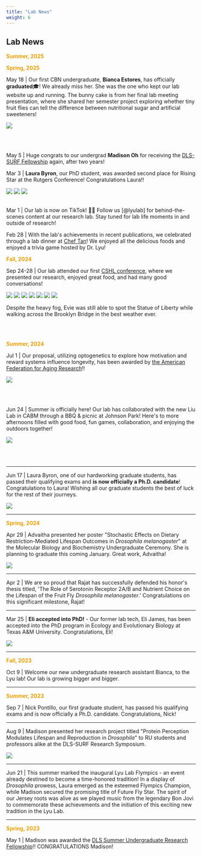 ```yaml
---
title: "Lab News"
weight: 6
---
```


## Lab News

<span style="color: #e59f05;">**Summer, 2025**</span>

<span style="color: #e59f05;">**Spring, 2025**</span>

May 18 | Our first CBN undergraduate, **Bianca Estores**, has officially **graduated**🎓! We already miss her. She was the one who kept our lab website up and running. The bunny cake is from her final lab meeting presentation, where she shared her semester project exploring whether tiny fruit flies can tell the difference between nutritional sugar and artificial sweeteners!

<img src="img/section5-bianca_graduation.jpg" style="max-width: 100%; height:auto;">

<br><br>

May 5 | Huge congrats to our undergrad **Madison Oh** for receiving the [DLS-SURF Fellowship](https://biology.rutgers.edu/biological-sciences/fellowships-and-awards/dls-surf) again, after two years! 


Mar 3 | **Laura Byron**, our PhD student, was awarded second place for Rising Star at the Rutgers Conference! Congratulations Laura!!

<img src="img/section5-lauraconf1.jpg" style="max-width: 100%; height:auto;">
<img src="img/section5-lauraconf2.jpg" style="max-width: 100%; height:auto;">
<img src="img/section5-lauraconf3.jpg" style="max-width: 100%; height:auto;">
<br><br>

Mar 1 | Our lab is now on TikTok! 🎥🧪 Follow us [@lyulab] for behind-the-scenes content at our research lab. Stay tuned for lab life moments in and outside of research!

Feb 28 | With the lab's achievements in recent publications, we celebrated through a lab dinner at [Chef Tan](https://www.cheftan558.com/)! We enjoyed all the delicious foods and enjoyed a trivia game hosted by Dr. Lyu! 

<span style="color: #e59f05;">**Fall, 2024**</span>

Sep 24-28 | Our lab attended our first [CSHL conference](https://meetings.cshl.edu/meetings.aspx?meet=aging&year=24), where we presented our research, enjoyed great food, and had many good conversations!

<img src="img/section5-cshl1.jpg" style="max-width: 100%; height:auto;">
<img src="img/section5-cshl_nick.jpg" style="max-width: 100%; height:auto;">
<img src="img/section5-cshl2.jpg" style="max-width: 100%; height:auto;">
<img src="img/section5-cshl3.jpg" style="max-width: 100%; height:auto;">
<img src="img/section5-cshl4.jpg" style="max-width: 100%; height:auto;">
<img src="img/section5-cshl5.jpeg" style="max-width: 100%; height:auto;">
<img src="img/section5-brooklynbridge.jpeg" style="max-width: 100%; height:auto;">

Despite the heavy fog, Evie was still able to spot the Statue of Liberty while walking across the Brooklyn Bridge in the best weather ever.

<br><br>

<span style="color: #e59f05;">**Summer, 2024**</span>

Jul 1 | Our proposal, utilizing optogenetics to explore how motivation and reward systems influence longevity, has been awarded by [the American Federation for Aging Research](https://www.afar.org/2024-grant-recipients)!!

<img src="img/section5-afar.png" style="max-width: 100%; height:auto;">

<br><br>

Jun 24 | Summer is officially here! Our lab has collaborated with the new Liu Lab in CABM through a BBQ & picnic at Johnson Park! Here's to more afternoons filled with good food, fun games, collaboration, and enjoying the outdoors together! 

<img src="img/section5-labpicnic.jpg" style="max-width: 100%; height:auto;">

<br><br>

** **

Jun 17 | Laura Byron, one of our hardworking graduate students, has passed their qualifying exams and **is now officially a Ph.D. candidate**! Congratulations to Laura! Wishing all our graduate students the best of luck for the rest of their journeys.

<img src="img/section5-Laura_Byron.jpg" style="max-width: 100%; height:auto;">

** **

<span style="color: #e59f05;">**Spring, 2024**</span>

Apr 29 | Advaitha presented her poster "Stochastic Effects on Dietary Restriction-Mediated Lifespan Outcomes in *Drosophila melanogaster*" at the Molecular Biology and Biochemistry Undergraduate Ceremony. She is planning to graduate this coming January. Great work, Advaitha!

<img src="img/section5-pic2.jpg" style="max-width: 100%; height:auto;">


** **

Apr 2 | We are so proud that Rajat has successfully defended his honor's thesis titled, 'The Role of Serotonin Receptor 2A/B and Nutrient Choice on the Lifespan of the Fruit Fly *Drosophila melanogaster*.' Congratulations on this significant milestone, Rajat!

** **

Mar 25 | **Eli accepted into PhD!** - Our former lab tech, Eli James, has been accepted into the PhD program in Ecology and Evolutionary Biology at Texas A&M University. Congratulations, Eli!

<img src="img/Eli_James.png" style="max-width: 100%; height:auto;">

** **

<span style="color: #e59f05;">**Fall, 2023**</span>

Oct 9 | Welcome our new undergraduate research assistant Bianca, to the Lyu lab! Our lab is growing bigger and bigger.

** **

<span style="color: #e59f05;">**Summer, 2023**</span>

Sep 7 | Nick Pontillo, our first graduate student, has passed his qualifying exams and is now officially a Ph.D. candidate. Congratulations, Nick!

** **

Aug 9 | Madison presented her research project titled "Protein Perception Modulates Lifespan and Reproduction in *Drosophila*" to RU students and professors alike at the DLS-SURF Research Symposium.  

<img src="img/section5-pic1.jpg" style="max-width: 100%; height:auto;">


** **

Jun 21 | This summer marked the inaugural Lyu Lab Flympics - an event already destined to become a time-honored tradition! In a display of *Drosophila* prowess, Laura emerged as the esteemed Flympics Champion, while Madison secured the promising title of Future Fly Star. The spirit of our Jersey roots was alive as we played music from the legendary Bon Jovi to commemorate these achievements and the initiation of this exciting new tradition in the Lyu Lab.

** **

<span style="color: #e59f05;">**Spring, 2023**</span>

May 1 | Madison was awarded the [DLS Summer Undergraduate Research Fellowship](https://biology.rutgers.edu/biological-sciences/fellowships-and-awards/dls-surf)!! CONGRATULATIONS Madison!
